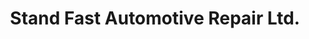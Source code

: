 ---
title: "Stand Fast Automotive Repair Ltd."
url: /airdrie/stand-fast-automotive-repair-ltd/
shop: Autowerkstatt
---
